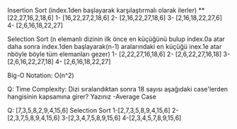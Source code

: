 Insertion Sort
(index.1den başlayarak karşılaştırmalı olarak ilerler)
** [22,27,16,2,18,6]
1- [16,22,27,2,18,6]
2- [2,16,22,27,18,6]
3- [2,16,18,22,27,6]
4- [2,6,16,18,22,27]

Selection Sort
(n elemanlı dizinin ilk önce en küçüğünü bulup index.0a atar daha sonra index.1den başlayarak(n-1) aralarındaki en küçüğü inex.1e atar nböyle böyle tüm elemanları gezer)
1- [2,22,27,16,18,6]
2- [2,6,22,27,16,18]
3- [2,6,16,22,27,18]
4- [2,6,16,18,22,27]

Big-O Notation: O(n^2)

Q: Time Complexity: Dizi sıralandıktan sonra 18 sayısı aşağıdaki case'lerden hangisinin kapsamına girer? Yazınız
-Average Case

Q: [7,3,5,8,2,9,4,15,6] Selection Sort
1-[2,7,3,5,8,9,4,15,6]
2-[2,3,7,5,8,9,4,15,6]
3-[2,3,4,7,5,8,9,15,6]
4-[2,3,4,5,7,8,9,15,6]